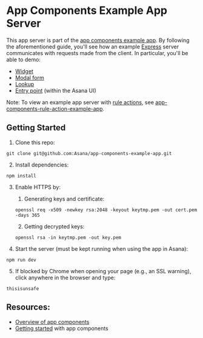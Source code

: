 # App Components Example App Server

This app server is part of the [app components example app](https://developers.asana.com/docs/example-apps). By following the aforementioned guide, you'll see how an example [Express](https://expressjs.com/) server communicates with requests made from the client. In particular, you'll be able to demo:

- [Widget](https://developers.asana.com/docs/widget)
- [Modal form](https://developers.asana.com/docs/modal-form)
- [Lookup](https://developers.asana.com/docs/lookup)
- [Entry point](https://developers.asana.com/docs/entry-point) (within the Asana UI)

Note: To view an example app server with [rule actions](https://developers.asana.com/docs/rule-action), see [app-components-rule-action-example-app](https://github.com/Asana/app-components-rule-action-example-app).

## Getting Started

1. Clone this repo:

```
git clone git@github.com:Asana/app-components-example-app.git
```

2. Install dependencies:

```
npm install
```

3. Enable HTTPS by:

   1. Generating keys and certificate:

   ```
   openssl req -x509 -newkey rsa:2048 -keyout keytmp.pem -out cert.pem -days 365
   ```

   2. Getting decrypted keys:

   ```
   openssl rsa -in keytmp.pem -out key.pem
   ```

4. Start the server (must be kept running when using the app in Asana):

```
npm run dev
```

5. If blocked by Chrome when opening your page (e.g., an SSL warning), click anywhere in the browser and type:

```
thisisunsafe
```

## Resources:

- [Overview of app components](https://developers.asana.com/docs/overview-of-app-components)
- [Getting started](https://developers.asana.com/docs/getting-started) with app components
